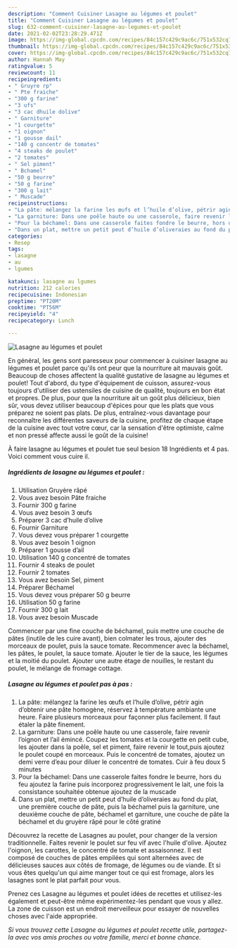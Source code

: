 ```yaml
---
description: "Comment Cuisiner Lasagne au légumes et poulet"
title: "Comment Cuisiner Lasagne au légumes et poulet"
slug: 632-comment-cuisiner-lasagne-au-legumes-et-poulet
date: 2021-02-02T23:28:29.471Z
image: https://img-global.cpcdn.com/recipes/84c157c429c9ac6c/751x532cq70/lasagne-au-legumes-et-poulet-photo-principale-de-la-recette.jpg
thumbnail: https://img-global.cpcdn.com/recipes/84c157c429c9ac6c/751x532cq70/lasagne-au-legumes-et-poulet-photo-principale-de-la-recette.jpg
cover: https://img-global.cpcdn.com/recipes/84c157c429c9ac6c/751x532cq70/lasagne-au-legumes-et-poulet-photo-principale-de-la-recette.jpg
author: Hannah May
ratingvalue: 5
reviewcount: 11
recipeingredient:
- " Gruyre rp"
- " Pte fraiche"
- "300 g farine"
- "3 ufs"
- "3 cac dhuile dolive"
- " Garniture"
- "1 courgette"
- "1 oignon"
- "1 gousse dail"
- "140 g concentr de tomates"
- "4 steaks de poulet"
- "2 tomates"
- " Sel piment"
- " Bchamel"
- "50 g beurre"
- "50 g farine"
- "300 g lait"
- " Muscade"
recipeinstructions:
- "La pâte: mélangez la farine les œufs et l’huile d’olive, pétrir agin d’obtenir une pâte homogène, réservez à température ambiante une heure. Faire plusieurs morceaux pour façonner plus facilement. Il faut étaler la pâte finement."
- "La garniture: Dans une poêle haute ou une casserole, faire revenir l’oignon et l’ail émincé. Coupez les tomates et la courgette en petit cube, les ajouter dans la poêle, sel et piment, faire revenir le tout,puis ajoutez le poulet coupé en morceaux. Puis le concentré de tomates, ajoutez un demi verre d’eau pour diluer le concentré de tomates. Cuir à feu doux 5 minutes"
- "Pour la béchamel: Dans une casserole faites fondre le beurre, hors du feu ajoutez la farine puis incorporez progressivement le lait, une fois la consistance souhaitée obtenue ajoutez de la muscade"
- "Dans un plat, mettre un petit peut d’huile d’oliveraies au fond du plat, une première couche de pâte, puis la béchamel puis la garniture, une deuxième couche de pâte, béchamel et garniture, une couche de pâte la béchamel et du gruyère râpé pour le côté gratiné"
categories:
- Resep
tags:
- lasagne
- au
- lgumes

katakunci: lasagne au lgumes 
nutrition: 212 calories
recipecuisine: Indonesian
preptime: "PT20M"
cooktime: "PT56M"
recipeyield: "4"
recipecategory: Lunch

---
```



![Lasagne au légumes et poulet](https://img-global.cpcdn.com/recipes/84c157c429c9ac6c/751x532cq70/lasagne-au-legumes-et-poulet-photo-principale-de-la-recette.jpg)

En général, les gens sont paresseux pour commencer à cuisiner lasagne au légumes et poulet parce qu'ils ont peur que la nourriture ait mauvais goût. Beaucoup de choses affectent la qualité gustative de lasagne au légumes et poulet! Tout d'abord, du type d'équipement de cuisson, assurez-vous toujours d'utiliser des ustensiles de cuisine de qualité, toujours en bon état et propres. De plus, pour que la nourriture ait un goût plus délicieux, bien sûr, vous devez utiliser beaucoup d'épices pour que les plats que vous préparez ne soient pas plats. De plus, entraînez-vous davantage pour reconnaître les différentes saveurs de la cuisine, profitez de chaque étape de la cuisine avec tout votre cœur, car la sensation d'être optimiste, calme et non pressé affecte aussi le goût de la cuisine!

<!--inarticleads1-->

À faire lasagne au légumes et poulet tue seul besion 18 Ingrédients et 4 pas. Voici comment vous cuire il.

##### Ingrédients de lasagne au légumes et poulet :

1. Utilisation  Gruyère râpé
1. Vous avez besoin  Pâte fraiche
1. Fournir 300 g farine
1. Vous avez besoin 3 œufs
1. Préparer 3 cac d’huile d’olive
1. Fournir  Garniture
1. Vous devez vous préparer 1 courgette
1. Vous avez besoin 1 oignon
1. Préparer 1 gousse d’ail
1. Utilisation 140 g concentré de tomates
1. Fournir 4 steaks de poulet
1. Fournir 2 tomates
1. Vous avez besoin  Sel, piment
1. Préparer  Béchamel
1. Vous devez vous préparer 50 g beurre
1. Utilisation 50 g farine
1. Fournir 300 g lait
1. Vous avez besoin  Muscade


Commencer par une fine couche de béchamel, puis mettre une couche de pâtes (inutile de les cuire avant), bien colmater les trous, ajouter des morceaux de poulet, puis la sauce tomate. Recommencer avec la béchamel, les pâtes, le poulet, la sauce tomate. Ajouter le tier de la sauce, les légumes et la moitié du poulet. Ajouter une autre étage de nouilles, le restant du poulet, le mélange de fromage cottage. 

<!--inarticleads2-->

##### Lasagne au légumes et poulet pas à pas :

1. La pâte: mélangez la farine les œufs et l’huile d’olive, pétrir agin d’obtenir une pâte homogène, réservez à température ambiante une heure. Faire plusieurs morceaux pour façonner plus facilement. Il faut étaler la pâte finement.
1. La garniture: Dans une poêle haute ou une casserole, faire revenir l’oignon et l’ail émincé. Coupez les tomates et la courgette en petit cube, les ajouter dans la poêle, sel et piment, faire revenir le tout,puis ajoutez le poulet coupé en morceaux. Puis le concentré de tomates, ajoutez un demi verre d’eau pour diluer le concentré de tomates. Cuir à feu doux 5 minutes
1. Pour la béchamel: Dans une casserole faites fondre le beurre, hors du feu ajoutez la farine puis incorporez progressivement le lait, une fois la consistance souhaitée obtenue ajoutez de la muscade
1. Dans un plat, mettre un petit peut d’huile d’oliveraies au fond du plat, une première couche de pâte, puis la béchamel puis la garniture, une deuxième couche de pâte, béchamel et garniture, une couche de pâte la béchamel et du gruyère râpé pour le côté gratiné


Découvrez la recette de Lasagnes au poulet, pour changer de la version traditionnelle. Faites revenir le poulet sur feu vif avec l&#39;huile d&#39;olive. Ajoutez l&#39;oignon, les carottes, le concentré de tomate et assaisonnez. Il est composé de couches de pâtes empilées qui sont alternées avec de délicieuses sauces aux côtés de fromage, de légumes ou de viande. Et si vous êtes quelqu&#39;un qui aime manger tout ce qui est fromage, alors les lasagnes sont le plat parfait pour vous. 

<!--inarticleads1-->

<p>
Prenez ces Lasagne au légumes et poulet idées de recettes et utilisez-les également et peut-être même expérimentez-les pendant que vous y allez. La zone de cuisson est un endroit merveilleux pour essayer de nouvelles choses avec l'aide appropriée.
</p>

<p>
<i>Si vous trouvez cette Lasagne au légumes et poulet recette utile, partagez-la avec vos amis proches ou votre famille, merci et bonne chance.</i>
</p>
